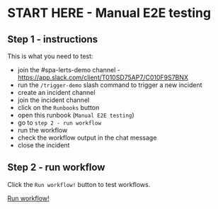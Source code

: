 # START HERE - Manual E2E testing

## Step 1 - instructions
This is what you need to test:

- join the #spa-lerts-demo channel - https://app.slack.com/client/T010SD75AP7/C010F9S7BNX
- run the `/trigger-demo` slash command to trigger a new incident
- create an incident channel
- join the incident channel
- click on the `Runbooks` button
- open this runbook (`Manual E2E testing`)
- go to `step 2 - run workflow`
- run the workflow
- check the workflow output in the chat message
- close the incident

## Step 2 - run workflow

Click the `Run workflow!` button to test workflows.

[Run workflow!](https://console.demo.transposit.com/mc/t/spackle/actions/e2e_test_workflow)
